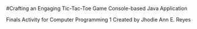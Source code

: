 #Crafting an Engaging Tic-Tac-Toe Game Console-based Java Application

Finals Activity for Computer Programming 1
Created by Jhodie Ann E. Reyes
